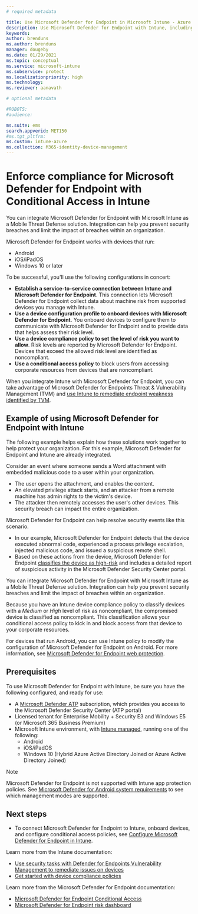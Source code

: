 ```yaml
---
# required metadata

title: Use Microsoft Defender for Endpoint in Microsoft Intune - Azure | Microsoft Docs
description: Use Microsoft Defender for Endpoint with Intune, including setup and configuration, onboarding of your Intune devices, and then use a devices Defender for Endpoint risk assessment with your Intune device compliance and conditional access policies to protect network resources.
keywords:
author: brenduns 
ms.author: brenduns
manager: dougeby
ms.date: 01/29/2021
ms.topic: conceptual
ms.service: microsoft-intune
ms.subservice: protect
ms.localizationpriority: high
ms.technology:
ms.reviewer: aanavath

# optional metadata

#ROBOTS:
#audience:

ms.suite: ems
search.appverid: MET150
#ms.tgt_pltfrm:
ms.custom: intune-azure
ms.collection: M365-identity-device-management
---
```



# Enforce compliance for Microsoft Defender for Endpoint with Conditional Access in Intune

You can integrate Microsoft Defender for Endpoint with Microsoft Intune as a Mobile Threat Defense solution. Integration can help you prevent security breaches and limit the impact of breaches within an organization.

Microsoft Defender for Endpoint works with devices that run:
- Android
- iOS/iPadOS
- Windows 10 or later

To be successful, you'll use the following configurations in concert:

- **Establish a service-to-service connection between Intune and Microsoft Defender for Endpoint**. This connection lets Microsoft Defender for Endpoint collect data about machine risk from supported devices you manage with Intune.
- **Use a device configuration profile to onboard devices with Microsoft Defender for Endpoint**. You onboard devices to configure them to communicate with Microsoft Defender for Endpoint and to provide data that helps assess their risk level.
- **Use a device compliance policy to set the level of risk you want to allow**. Risk levels are reported by Microsoft Defender for Endpoint. Devices that exceed the allowed risk level are identified as noncompliant.
- **Use a conditional access policy** to block users from accessing corporate resources from devices that are noncompliant.

When you integrate Intune with Microsoft Defender for Endpoint, you can take advantage of Microsoft Defender for Endpoints Threat & Vulnerability Management (TVM) and [use Intune to remediate endpoint weakness identified by TVM](atp-manage-vulnerabilities.md).

## Example of using Microsoft Defender for Endpoint with Intune

The following example helps explain how these solutions work together to help protect your organization. For this example, Microsoft Defender for Endpoint and Intune are already integrated.

Consider an event where someone sends a Word attachment with embedded malicious code to a user within your organization.

- The user opens the attachment, and enables the content.
- An elevated privilege attack starts, and an attacker from a remote machine has admin rights to the victim's device.
- The attacker then remotely accesses the user's other devices. This security breach can impact the entire organization.

Microsoft Defender for Endpoint can help resolve security events like this scenario.

- In our example, Microsoft Defender for Endpoint detects that the device executed abnormal code, experienced a process privilege escalation, injected malicious code, and issued a suspicious remote shell.
- Based on these actions from the device, Microsoft Defender for Endpoint [classifies the device as high-risk](/windows/security/threat-protection/microsoft-defender-atp/alerts-queue#severity) and includes a detailed report of suspicious activity in the Microsoft Defender Security Center portal.

You can integrate Microsoft Defender for Endpoint with Microsoft Intune as a Mobile Threat Defense solution. Integration can help you prevent security breaches and limit the impact of breaches within an organization.

Because you have an Intune device compliance policy to classify devices with a *Medium* or *High* level of risk as noncompliant, the compromised device is classified as noncompliant. This classification allows your conditional access policy to kick in and block access from that device to your corporate resources.

For devices that run Android, you can use Intune policy to modify the configuration of Microsoft Defender for Endpoint on Android. For more information, see [Microsoft Defender for Endpoint web protection](../protect/advanced-threat-protection-manage-android.md).

## Prerequisites

To use Microsoft Defender for Endpoint with Intune, be sure you have the following configured, and ready for use:

- A [Microsoft Defender ATP](/windows/security/threat-protection/microsoft-defender-atp/microsoft-defender-advanced-threat-protection) subscription, which provides you access to the Microsoft Defender Security Center (ATP portal)
- Licensed tenant for Enterprise Mobility + Security E3 and Windows E5 (or Microsoft 365 Business Premium)
- Microsoft Intune environment, with [Intune managed](../enrollment/windows-enroll.md), running one of the following: 
  - Android
  - iOS/iPadOS
  - Windows 10 (Hybrid Azure Active Directory Joined or Azure Active Directory Joined)

> [!NOTE]
> Microsoft Defender for Endpoint is not supported with Intune app protection policies. See [Microsoft Defender for Android system requirements](/windows/security/threat-protection/microsoft-defender-atp/microsoft-defender-atp-android#system-requirements) to see which management modes are supported. 

## Next steps

- To connect Microsoft Defender for Endpoint to Intune, onboard devices, and configure conditional access policies, see [Configure Microsoft Defender for Endpoint in Intune](../protect/advanced-threat-protection-configure.md).

Learn more from the Intune documentation:

- [Use security tasks with Defender for Endpoints Vulnerability Management to remediate issues on devices](atp-manage-vulnerabilities.md)
- [Get started with device compliance policies](device-compliance-get-started.md)

Learn more from the Microsoft Defender for Endpoint documentation:

- [Microsoft Defender for Endpoint Conditional Access](/windows/security/threat-protection/microsoft-defender-atp/conditional-access)
- [Microsoft Defender for Endpoint risk dashboard](/windows/security/threat-protection/microsoft-defender-atp/security-operations-dashboard)
